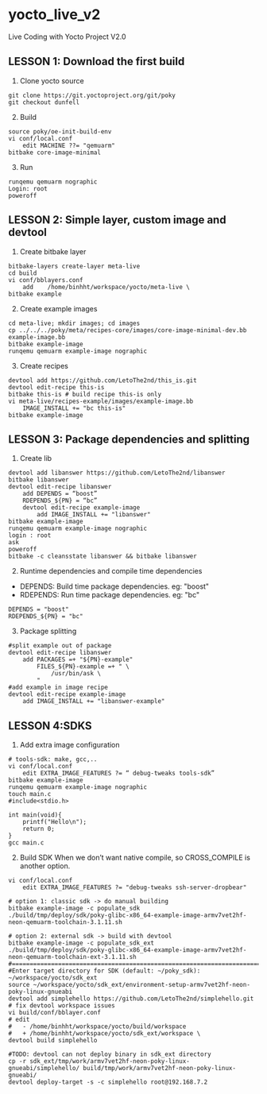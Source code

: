 # yocto_live_v2
Live Coding with Yocto Project V2.0

## LESSON 1: Download the first build
1. Clone yocto source
```
git clone https://git.yoctoproject.org/git/poky
git checkout dunfell
```
2. Build
```
source poky/oe-init-build-env
vi conf/local.conf
	edit MACHINE ??= "qemuarm"
bitbake core-image-minimal
```
3. Run
```
runqemu qemuarm nographic
Login: root
poweroff
```

## LESSON 2: Simple layer, custom image and devtool
1. Create bitbake layer
```
bitbake-layers create-layer meta-live
cd build
vi conf/bblayers.conf
	add    /home/binhht/workspace/yocto/meta-live \
bitbake example
```
2. Create example images
```
cd meta-live; mkdir images; cd images
cp ../../../poky/meta/recipes-core/images/core-image-minimal-dev.bb example-image.bb
bitbake example-image
runqemu qemuarm example-image nographic
```
3. Create recipes
```
devtool add https://github.com/LetoThe2nd/this_is.git
devtool edit-recipe this-is
bitbake this-is # build recipe this-is only
vi meta-live/recipes-example/images/example-image.bb
	IMAGE_INSTALL += "bc this-is"
bitbake example-image
```

## LESSON 3: Package dependencies and splitting
1. Create lib
```
devtool add libanswer https://github.com/LetoThe2nd/libanswer
bitbake libanswer
devtool edit-recipe libanswer
	add DEPENDS = “boost”
    RDEPENDS_${PN} = “bc” 
	devtool edit-recipe example-image
		add	IMAGE_INSTALL += "libanswer"
bitbake example-image
runqemu qemuarm example-image nographic
login : root
ask
poweroff
bitbake -c cleansstate libanswer && bitbake libanswer
```
2. Runtime dependencies and compile time dependencies
- DEPENDS: Build time package dependencies. eg: "boost"
- RDEPENDS: Run time package dependencies. eg:  "bc"
```
DEPENDS = "boost"
RDEPENDS_${PN} = "bc"
```
3. Package splitting
```
#split example out of package
devtool edit-recipe libanswer
	add	PACKAGES =+ "${PN}-example"
		FILES_${PN}-example =+ " \
			/usr/bin/ask \
 		"
#add example in image recipe
devtool edit-recipe example-image
	add	IMAGE_INSTALL += "libanswer-example"
```

## LESSON 4:SDKS
1. Add extra image configuration
```
# tools-sdk: make, gcc,..
vi conf/local.conf
	edit EXTRA_IMAGE_FEATURES ?= “ debug-tweaks tools-sdk”
bitbake example-image
runqemu qemuarm example-image nographic
touch main.c
#include<stdio.h>

int main(void){
    printf("Hello\n");
    return 0;
}
gcc main.c
```
2. Build SDK
When we don’t want native compile, so CROSS_COMPILE is another option.
```
vi conf/local.conf
	edit EXTRA_IMAGE_FEATURES ?= "debug-tweaks ssh-server-dropbear"
```
```
# option 1: classic sdk -> do manual building
bitbake example-image -c populate_sdk
./build/tmp/deploy/sdk/poky-glibc-x86_64-example-image-armv7vet2hf-neon-qemuarm-toolchain-3.1.11.sh
```
```
# option 2: external sdk -> build with devtool
bitbake example-image -c populate_sdk_ext
./build/tmp/deploy/sdk/poky-glibc-x86_64-example-image-armv7vet2hf-neon-qemuarm-toolchain-ext-3.1.11.sh
#=============================================================================
#Enter target directory for SDK (default: ~/poky_sdk): ~/workspace/yocto/sdk_ext
source ~/workspace/yocto/sdk_ext/environment-setup-armv7vet2hf-neon-poky-linux-gnueabi
devtool add simplehello https://github.com/LetoThe2nd/simplehello.git
# fix devtool workspace issues
vi build/conf/bblayer.conf
# edit
#	- /home/binhht/workspace/yocto/build/workspace 
#	+ /home/binhht/workspace/yocto/sdk_ext/workspace \
devtool build simplehello

#TODO: devtool can not deploy binary in sdk_ext directory
cp -r sdk_ext/tmp/work/armv7vet2hf-neon-poky-linux-gnueabi/simplehello/ build/tmp/work/armv7vet2hf-neon-poky-linux-gnueabi/
devtool deploy-target -s -c simplehello root@192.168.7.2
```

